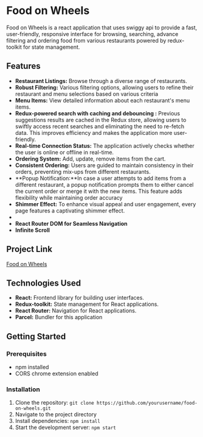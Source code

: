 # Food on Wheels

Food on Wheels is a react application that uses swiggy api to provide a fast, user-friendly, responsive interface for browsing, searching, advance filtering and ordering food from various restaurants powered by redux-toolkit for state management.

## Features

- **Restaurant Listings:** Browse through a diverse range of restaurants.
- **Robust Filtering:** Various filtering options, allowing users to refine their restaurant and menu selections based on various criteria
- **Menu Items:** View detailed information about each restaurant's menu items.
- **Redux-powered search with caching and debouncing :** Previous suggestions results are cached in the Redux store, allowing users to swiftly access recent searches and eliminating the need to re-fetch data. This improves efficiency and makes the application more user-friendly.
- **Real-time Connection Status:** The application actively checks whether the user is online or offline in real-time.
- **Ordering System:** Add, update, remove items from the cart.
- **Consistent Ordering:** Users are guided to maintain consistency in their orders, preventing mix-ups from different restaurants.
- **Popup Notification:**In case a user attempts to add items from a different restaurant, a popup notification prompts them to either cancel the current order or merge it with the new items. This feature adds flexibility while maintaining order accuracy
- **Shimmer Effect:** To enhance visual appeal and user engagement, every page features a captivating shimmer effect.
-
- **React Router DOM for Seamless Navigation**
- **Infinite Scroll**

## Project Link

[Food on Wheels](https://food-on-wheel.netlify.app/)

## Technologies Used

- **React:** Frontend library for building user interfaces.
- **Redux-toolkit:** State management for React applications.
- **React Router:** Navigation for React applications.
- **Parcel:** Bundler for this application

## Getting Started

### Prerequisites

- npm installed
- CORS chrome extension enabled

### Installation

1. Clone the repository: `git clone https://github.com/yourusername/food-on-wheels.git`
2. Navigate to the project directory
3. Install dependencies: `npm install`
4. Start the development server: `npm start`
